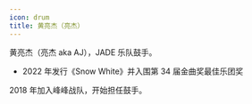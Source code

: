 ```yaml
---
icon: drum
title: 黄亮杰（亮杰）
---
```


黄亮杰（亮杰 aka AJ），JADE 乐队鼓手。

- 2022 年发行《Snow White》并入围第 34 届金曲奖最佳乐团奖

2018 年加入峰峰战队，开始担任鼓手。
